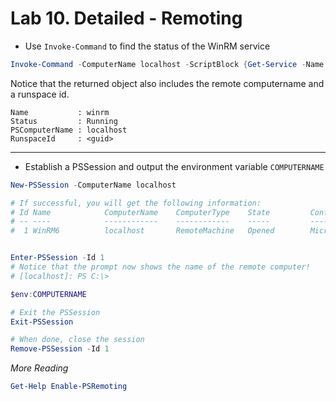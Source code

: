 # Lab 10. Detailed - Remoting

- Use `Invoke-Command` to find the status of the WinRM service

```PowerShell
Invoke-Command -ComputerName localhost -ScriptBlock {Get-Service -Name winrm | Select-Object -Property Name, Status}
```

Notice that the returned object also includes the remote computername and a runspace id.

```Text
Name           : winrm
Status         : Running
PSComputerName : localhost
RunspaceId     : <guid>
```

---

- Establish a PSSession and output the environment variable `COMPUTERNAME`

```PowerShell
New-PSSession -ComputerName localhost

# If successful, you will get the following information:
# Id Name            ComputerName    ComputerType    State         ConfigurationName     Availability
# -- ----            ------------    ------------    -----         -----------------     ------------
#  1 WinRM6          localhost       RemoteMachine   Opened        Microsoft.PowerShell     Available


Enter-PSSession -Id 1
# Notice that the prompt now shows the name of the remote computer!
# [localhost]: PS C:\> 

$env:COMPUTERNAME

# Exit the PSSession
Exit-PSSession

# When done, close the session
Remove-PSSession -Id 1
```

*More Reading*

```PowerShell
Get-Help Enable-PSRemoting
```